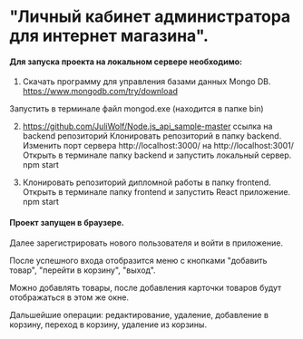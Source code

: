 # "Личный кабинет администратора для интернет магазина".

#### Для запуска проекта на локальном сервере необходимо:

1) Cкачать программу для управления базами данных Mongo DB.
https://www.mongodb.com/try/download

Запустить в терминале файл mongod.exe (находится в папке bin)

2) https://github.com/JuliWolf/Node.js_api_sample-master ссылка на backend репозиторий
Клонировать репозиторий в папку backend.
Изменить порт сервера http://localhost:3000/  на  http://localhost:3001/
Открыть в терминале папку backend и запустить локальный сервер.
npm start

3) Клонировать репозиторий дипломной работы в папку frontend.
Открыть в терминале папку frontend и запустить React приложение.
npm start

#### Проект запущен в браузере.

Далее зарегистрировать нового пользователя и
войти в приложение.

После успешного входа отобразится меню с кнопками "добавить товар", "перейти в корзину", "выход".

Можно добавлять товары, после добавления карточки товаров будут отображаться в этом же окне.

Дальшейшие операции: редактирование, удаление, добавление в корзину, переход в корзину, удаление из корзины.